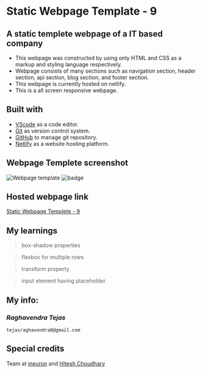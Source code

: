 # Static Webpage Template - 9

## A static templete webpage of a IT based company

- This webpage was constructed by using only HTML and CSS as a markup and styling language respectively.
- Webpage consists of many sections such as navigation section, header section, api section, blog section, and footer section.
- This webpage is currently hosted on netlify.
- This is a all screen responsive webpage.

## Built with

- [VScode](https://code.visualstudio.com/) as a code editor.
- [Git](https://git-scm.com/) as version control system.
- [GitHub](https://github.com/) to manage git repository.
- [Netlify](https://www.netlify.com/) as a website hosting platform.

## Webpage Templete screenshot

![Webpage template](screenshot.png)
![badge](https://img.shields.io/badge/Time%20taken-6%20hours-green?style=for-the-badge)

## Hosted webpage link

[Static Webpage Templete - 9](https://static-webpage-templete-09.netlify.app/)

## My learnings

> box-shadow properties

> flexbox for multiple rows

> transform property

> input element having placeholder

## My info:

### _*Raghavendra Tejas*_

```shell
tejasraghavendra8@gmail.com
```

## Special credits

Team at [ineuron](https://ineuron.ai/) and [Hitesh Choudhary](https://github.com/hiteshchoudhary)
